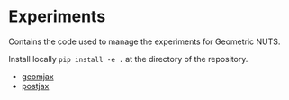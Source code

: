 # Experiments

Contains the code used to manage the experiments for Geometric NUTS.

Install locally `pip install -e .` at the directory of the repository.

 - [geomjax](https://github.com/williwilliams3/geomjax)
 - [postjax](https://github.com/williwilliams3/postjax)

